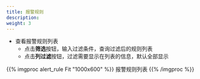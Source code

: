 ```yaml
---
title: 报警规则
description: 
weight: 3
---
```


* 查看报警规则列表
  * 点击**筛选**按钮，输入过滤条件，查询过滤后的规则列表
  * 点击**列过滤**按钮，过滤需要显示在列表的信息，默认全部显示

{{% imgproc alert_rule Fit "1000x600" %}}
报警规则列表
{{% /imgproc %}}